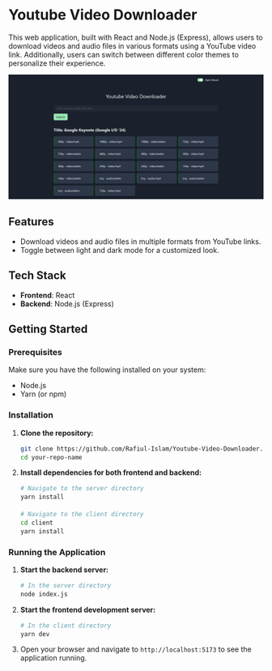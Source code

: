 # Youtube Video Downloader

This web application, built with React and Node.js (Express), allows users to download videos and audio files in various formats using a YouTube video link. Additionally, users can switch between different color themes to personalize their experience.

![Project Screenshot](images/screenshot.png)

## Features

- Download videos and audio files in multiple formats from YouTube links.
- Toggle between light and dark mode for a customized look.

## Tech Stack

- **Frontend**: React
- **Backend**: Node.js (Express)

## Getting Started

### Prerequisites

Make sure you have the following installed on your system:

- Node.js
- Yarn (or npm)

### Installation

1. **Clone the repository:**

    ```sh
    git clone https://github.com/Rafiul-Islam/Youtube-Video-Downloader.git
    cd your-repo-name
    ```

2. **Install dependencies for both frontend and backend:**

    ```sh
    # Navigate to the server directory
    yarn install

    # Navigate to the client directory
    cd client
    yarn install
    ```

### Running the Application

1. **Start the backend server:**

    ```sh
    # In the server directory
    node index.js
    ```

2. **Start the frontend development server:**

    ```sh
    # In the client directory
    yarn dev
    ```

3. Open your browser and navigate to `http://localhost:5173` to see the application running.
